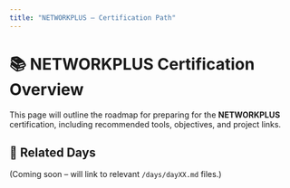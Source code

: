 ```yaml
---
title: "NETWORKPLUS – Certification Path"
---
```


# 📚 NETWORKPLUS Certification Overview

This page will outline the roadmap for preparing for the **NETWORKPLUS** certification, including recommended tools, objectives, and project links.

## 🔗 Related Days

(Coming soon – will link to relevant `/days/dayXX.md` files.)
